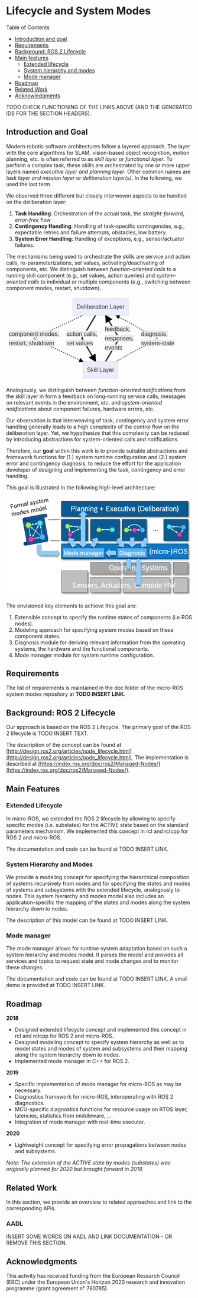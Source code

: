 # Lifecycle and System Modes

Table of Contents
*   [Introduction and goal](#introduction-and-goal)
*   [Requirements](#requirements)
*   [Background: ROS 2 Lifecycle](#background-ros-2-lifecycle)
*   [Main features](#main-features)
    *   [Extended lifecycle](#extended-lifecycle)
    *   [System hierarchy and modes](#system-hierarchy-and-modes)
    *   [Mode manager](#mode-manager)
*   [Roadmap](#roadmap)
*   [Related Work](#related-work)
*   [Acknowledgments](#acknowledgments)

TODO CHECK FUNCTIONING OF THE LINKS ABOVE (AND THE GENERATED IDS FOR THE SECTION HEADERS).

## Introduction and Goal

Modern robotic software architectures follow a layered approach. The layer with the core algorithms for SLAM, vision-based object recognition, motion planning, etc. is often referred to as *skill layer* or *functional layer*. To perform a complex task, these skills are orchestrated by one or more upper layers named *executive layer and planning layer*. Other common names are *task layer and mission layer* or *deliberation layer(s)*. In the following, we used the last term.

We observed three different but closely interwoven aspects to be handled on the deliberation layer:

1.  **Task Handling**: Orchestration of the actual task, the *straight-forward*, *error-free* flow
2.  **Contingency Handling**: Handling of task-specific contingencies, e.g., expectable retries and failure attempts, obstacles, low battery.
3.  **System Error Handling**: Handling of exceptions, e.g., sensor/actuator failures.

The mechanisms being used to orchestrate the skills are service and action calls, re-parameterizations, set values, activating/deactivating of components, etc. We distinguish between *function-oriented calls* to a running skill component (e.g., set values, action queries) and *system-oriented calls* to individual or multiple components (e.g., switching between component modes, restart, shutdown).

![Interaction between skill and deliberation layer](interactions_between_skill_and_deliberation_layer.png)

Analogously, we distinguish between *function-oriented notifications* from the skill layer in form a feedback on long-running service calls, messages on relevant events in the environment, etc. and *system-oriented notifications* about component failures, hardware errors, etc.

Our observation is that interweaving of task, contingency and system error handling generally leads to a high complexity of the control flow on the deliberation layer. Yet, we hypothesize that this complexity can be reduced by introducing abstractions for system-oriented calls and notifications.

Therefore, our **goal** within this work is to provide suitable abstractions and framework functions for (1.) system runtime configuration and (2.) system error and contingency diagnosis, to reduce the effort for the application developer of designing and implementing the task, contingency and error handling.

This goal is illustrated in the following high-level architecture:

![High-level Architecture](goal.png)

The envisioned key elements to achieve this goal are:

1.  Extensible concept to specify the runtime states of components (i.e ROS nodes).
2.  Modeling approach for specifying system modes based on these component states.
3.  Diagnosis module for deriving relevant information from the operating systems, the hardware and the functional components.
4.  Mode manager module for system runtime configuration.


## Requirements

The list of requirements is maintained in the doc folder of the micro-ROS system modes repository at **TODO INSERT LINK**.


## Background: ROS 2 Lifecycle

Our approach is based on the ROS 2 Lifecycle. The primary goal of the ROS 2 lifecycle is TODO INSERT TEXT.

The description of the concept can be found at [http://design.ros2.org/articles/node_lifecycle.html](http://design.ros2.org/articles/node_lifecycle.html). The implementation is described at [https://index.ros.org/doc/ros2/Managed-Nodes/](https://index.ros.org/doc/ros2/Managed-Nodes/).



## Main Features

### Extended Lifecycle

In micro-ROS, we extended the ROS 2 lifecycle by allowing to specify specific modes (i.e. substates) for the ACTIVE state based on the standard parameters mechanism. We implemented this concept in rcl and rclcpp for ROS 2 and micro-ROS.

The documentation and code can be found at TODO INSERT LINK.


### System Hierarchy and Modes

We provide a modeling concept for specifying the hierarchical composition of systems recursively from nodes and for specifying the states and modes of systems and subsystems with the extended lifecycle, analogously to nodes. This system hierarchy and modes model also includes an application-specific the mapping of the states and modes along the system hierarchy down to nodes.

The description of this model can be found at TODO INSERT LINK.


### Mode manager

The mode manager allows for runtime system adaptation based on such a system hierarchy and modes model. It parses the model and provides all services and topics to request state and mode changes and to monitor these changes.

The documentation and code can be found at TODO INSERT LINK. A small demo is provided at TODO INSERT LINK.


## Roadmap

**2018**
*   Designed extended lifecycle  concept and implemented this concept in rcl and rclcpp for ROS 2 and micro-ROS.
*   Designed modeling concept to specify system hierarchy as well as to model states and modes of system and subsystems and their mapping along the system hierarchy down to nodes.
*   Implemented mode manager in C++ for ROS 2.

**2019**
*   Specific implementation of mode manager for micro-ROS as may be necessary.
*   Diagnostics framework for micro-ROS, interoperating with ROS 2 diagnostics.
*   MCU-specific diagnostics functions for resource usage on RTOS layer, latencies, statistics from middleware, ...
*   Integration of mode manager with real-time executor.

**2020**
*   Lightweight concept for specifying error propagations between nodes and subsystems.

_Note: The extension of the ACTIVE state by modes (substates) was originally planned for 2020 but brought forward in 2018._


## Related Work

In this section, we provide an overview to related approaches and link to the corresponding APIs.

### AADL

INSERT SOME WORDS ON AADL AND LINK DOCUMENTATION - OR REMOVE THIS SECTION.


## Acknowledgments

This activity has received funding from the European Research Council (ERC) under the European Union's Horizon 2020 research and innovation programme (grant agreement n° 780785).
